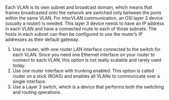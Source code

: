 Each VLAN is its own subnet and broadcast domain, which means that frames broadcasted onto the network are switched only between the ports within the same VLAN. For interVLAN communication, an OSI layer 3 device (usually a router) is needed. This layer 3 device needs to have an IP address in each VLAN and have a connected route to each of those subnets. The hosts in each subnet can then be configured to use the router’s IP addresses as their default gateway.


1. Use a router, with one router LAN interface connected to the switch for each VLAN. Since you need one Ethernet interface on your router to connect to each VLAN, this option is not really scalable and rarely used today.
2. Use one router interface with trunking enabled. This option is called router on a stick (ROAS) and enables all VLANs to communicate over a single interface.
3. Use a Layer 3 switch, which is a device that performs both the switching and routing operations.